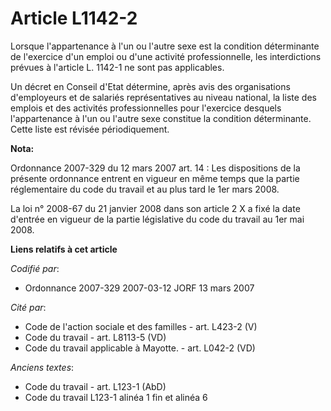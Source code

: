 # Article L1142-2

Lorsque l'appartenance à l'un ou l'autre sexe est la condition déterminante de l'exercice d'un emploi ou d'une activité
professionnelle, les interdictions prévues à l'article L. 1142-1 ne sont pas applicables.

Un décret en Conseil d'Etat détermine, après avis des organisations d'employeurs et de salariés représentatives au niveau
national, la liste des emplois et des activités professionnelles pour l'exercice desquels l'appartenance à l'un ou l'autre
sexe constitue la condition déterminante. Cette liste est révisée périodiquement.

**Nota:**

Ordonnance 2007-329 du 12 mars 2007 art. 14 : Les dispositions de la présente ordonnance entrent en vigueur en même temps que
la partie réglementaire du code du travail et au plus tard le 1er mars 2008. 

La loi n° 2008-67 du 21 janvier 2008 dans son article 2 X a fixé la date d'entrée en vigueur de la partie législative du code
du travail au 1er mai 2008.

**Liens relatifs à cet article**

_Codifié par_:

  - Ordonnance 2007-329 2007-03-12 JORF 13 mars 2007

_Cité par_:

  - Code de l'action sociale et des familles - art. L423-2 (V)
  - Code du travail - art. L8113-5 (VD)
  - Code du travail applicable à Mayotte. - art. L042-2 (VD)

_Anciens textes_:

  - Code du travail - art. L123-1 (AbD)
  - Code du travail L123-1 alinéa 1 fin et alinéa 6
